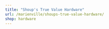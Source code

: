 ```yaml
---
title: "Shoup's True Value Hardware"
url: /marienville/shoups-true-value-hardware/
shop: hardware
---
```

